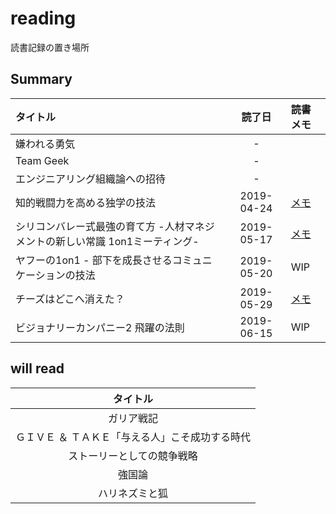 # reading

読書記録の置き場所

## Summary

| タイトル | 読了日 | 読書メモ |
|:---|:---:|:---|
| 嫌われる勇気 | - | |
| Team Geek | - | |
| エンジニアリング組織論への招待 | - | |
| 知的戦闘力を高める独学の技法 | 2019-04-24 | [メモ](20190424_知的戦闘力を高める独学の技法.md) |
| シリコンバレー式最強の育て方 -人材マネジメントの新しい常識 1on1ミーティング- | 2019-05-17 | [メモ](20190517_シリコンバレー式最強の育て方.md) |
| ヤフーの1on1 - 部下を成長させるコミュニケーションの技法 | 2019-05-20 | WIP |
| チーズはどこへ消えた？ | 2019-05-29 | [メモ](20190529_チーズはどこへ消えた.md) |
| ビジョナリーカンパニー2 飛躍の法則 | 2019-06-15 | WIP |

## will read

| タイトル |
|:---:|
| ガリア戦記 |
| ＧＩＶＥ ＆ ＴＡＫＥ「与える人」こそ成功する時代 |
| ストーリーとしての競争戦略 |
| 強国論 |
| ハリネズミと狐 |
